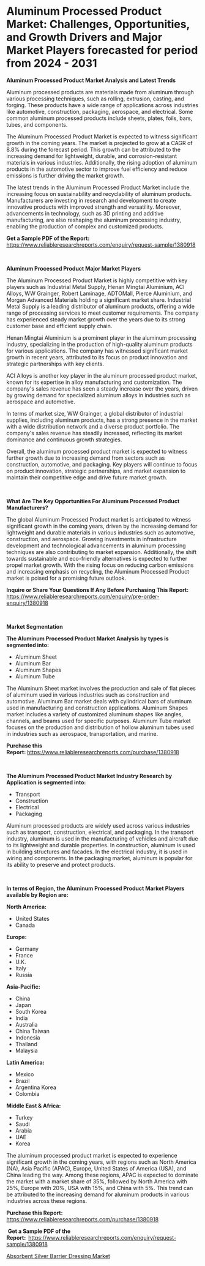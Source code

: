 <p><h1>Aluminum Processed Product Market: Challenges, Opportunities, and Growth Drivers and Major Market Players forecasted for period from 2024 - 2031</h1></p><p><strong>Aluminum Processed Product Market Analysis and Latest Trends</strong></p>
<p><p>Aluminum processed products are materials made from aluminum through various processing techniques, such as rolling, extrusion, casting, and forging. These products have a wide range of applications across industries like automotive, construction, packaging, aerospace, and electrical. Some common aluminum processed products include sheets, plates, foils, bars, tubes, and components.</p><p>The Aluminum Processed Product Market is expected to witness significant growth in the coming years. The market is projected to grow at a CAGR of 8.8% during the forecast period. This growth can be attributed to the increasing demand for lightweight, durable, and corrosion-resistant materials in various industries. Additionally, the rising adoption of aluminum products in the automotive sector to improve fuel efficiency and reduce emissions is further driving the market growth.</p><p>The latest trends in the Aluminum Processed Product Market include the increasing focus on sustainability and recyclability of aluminum products. Manufacturers are investing in research and development to create innovative products with improved strength and versatility. Moreover, advancements in technology, such as 3D printing and additive manufacturing, are also reshaping the aluminum processing industry, enabling the production of complex and customized products.</p></p>
<p><strong>Get a Sample PDF of the Report:&nbsp;</strong> <a href="https://www.reliableresearchreports.com/enquiry/request-sample/1380918">https://www.reliableresearchreports.com/enquiry/request-sample/1380918</a></p>
<p>&nbsp;</p>
<p><strong>Aluminum Processed Product Major Market Players</strong></p>
<p><p>The Aluminum Processed Product Market is highly competitive with key players such as Industrial Metal Supply, Henan Mingtai Aluminium, ACI Alloys, WW Grainger, Robert Laminage, ADTOMall, Pierce Aluminium, and Morgan Advanced Materials holding a significant market share. Industrial Metal Supply is a leading distributor of aluminum products, offering a wide range of processing services to meet customer requirements. The company has experienced steady market growth over the years due to its strong customer base and efficient supply chain.</p><p>Henan Mingtai Aluminium is a prominent player in the aluminum processing industry, specializing in the production of high-quality aluminum products for various applications. The company has witnessed significant market growth in recent years, attributed to its focus on product innovation and strategic partnerships with key clients.</p><p>ACI Alloys is another key player in the aluminum processed product market, known for its expertise in alloy manufacturing and customization. The company's sales revenue has seen a steady increase over the years, driven by growing demand for specialized aluminum alloys in industries such as aerospace and automotive.</p><p>In terms of market size, WW Grainger, a global distributor of industrial supplies, including aluminum products, has a strong presence in the market with a wide distribution network and a diverse product portfolio. The company's sales revenue has steadily increased, reflecting its market dominance and continuous growth strategies.</p><p>Overall, the aluminum processed product market is expected to witness further growth due to increasing demand from sectors such as construction, automotive, and packaging. Key players will continue to focus on product innovation, strategic partnerships, and market expansion to maintain their competitive edge and drive future market growth.</p></p>
<p>&nbsp;</p>
<p><strong>What Are The Key Opportunities For Aluminum Processed Product Manufacturers?</strong></p>
<p><p>The global Aluminum Processed Product market is anticipated to witness significant growth in the coming years, driven by the increasing demand for lightweight and durable materials in various industries such as automotive, construction, and aerospace. Growing investments in infrastructure development and technological advancements in aluminum processing techniques are also contributing to market expansion. Additionally, the shift towards sustainable and eco-friendly alternatives is expected to further propel market growth. With the rising focus on reducing carbon emissions and increasing emphasis on recycling, the Aluminum Processed Product market is poised for a promising future outlook.</p></p>
<p><strong>Inquire or Share Your Questions If Any Before Purchasing This Report:</strong> <a href="https://www.reliableresearchreports.com/enquiry/pre-order-enquiry/1380918">https://www.reliableresearchreports.com/enquiry/pre-order-enquiry/1380918</a></p>
<p>&nbsp;</p>
<p><strong>Market Segmentation</strong></p>
<p><strong>The Aluminum Processed Product Market Analysis by types is segmented into:</strong></p>
<p><ul><li>Aluminum Sheet</li><li>Aluminum Bar</li><li>Aluminum Shapes</li><li>Aluminum Tube</li></ul></p>
<p><p>The Aluminum Sheet market involves the production and sale of flat pieces of aluminum used in various industries such as construction and automotive. Aluminum Bar market deals with cylindrical bars of aluminum used in manufacturing and construction applications. Aluminum Shapes market includes a variety of customized aluminum shapes like angles, channels, and beams used for specific purposes. Aluminum Tube market focuses on the production and distribution of hollow aluminum tubes used in industries such as aerospace, transportation, and marine.</p></p>
<p><strong>Purchase this Report:&nbsp;</strong><a href="https://www.reliableresearchreports.com/purchase/1380918">https://www.reliableresearchreports.com/purchase/1380918</a></p>
<p>&nbsp;</p>
<p><strong>The Aluminum Processed Product Market Industry Research by Application is segmented into:</strong></p>
<p><ul><li>Transport</li><li>Construction</li><li>Electrical</li><li>Packaging</li></ul></p>
<p><p>Aluminum processed products are widely used across various industries such as transport, construction, electrical, and packaging. In the transport industry, aluminum is used in the manufacturing of vehicles and aircraft due to its lightweight and durable properties. In construction, aluminum is used in building structures and facades. In the electrical industry, it is used in wiring and components. In the packaging market, aluminum is popular for its ability to preserve and protect products.</p></p>
<p>&nbsp;</p>
<p><strong>In terms of Region, the Aluminum Processed Product Market Players available by Region are:</strong></p>
<p>
    <p> <strong> North America: </strong>
        <ul>
            <li>United States</li>
            <li>Canada</li>
        </ul>
        </p> 
    <p> <strong> Europe: </strong>
        <ul>
            <li>Germany</li>
            <li>France</li>
            <li>U.K.</li>
            <li>Italy</li>
            <li>Russia</li>
        </ul>
        </p> 
    <p> <strong> Asia-Pacific: </strong>
        <ul>
            <li>China</li>
            <li>Japan</li>
            <li>South Korea</li>
            <li>India</li>
            <li>Australia</li>
            <li>China Taiwan</li>
            <li>Indonesia</li>
            <li>Thailand</li>
            <li>Malaysia</li>
        </ul>
        </p> 
    <p> <strong> Latin America: </strong>
        <ul>
            <li>Mexico</li>
            <li>Brazil</li>
            <li>Argentina Korea</li>
            <li>Colombia</li>
        </ul>
        </p> 
    <p> <strong> Middle East & Africa: </strong>
        <ul>
            <li>Turkey</li>
            <li>Saudi</li>
            <li>Arabia</li>
            <li>UAE</li>
            <li>Korea</li>
        </ul>
    </p>
    </p>
<p><p>The aluminum processed product market is expected to experience significant growth in the coming years, with regions such as North America (NA), Asia Pacific (APAC), Europe, United States of America (USA), and China leading the way. Among these regions, APAC is expected to dominate the market with a market share of 35%, followed by North America with 25%, Europe with 20%, USA with 15%, and China with 5%. This trend can be attributed to the increasing demand for aluminum products in various industries across these regions.</p></p>
<p><strong>Purchase this Report: </strong><a href="https://www.reliableresearchreports.com/purchase/1380918">https://www.reliableresearchreports.com/purchase/1380918</a></p>
<p>&nbsp;<strong>Get a Sample PDF of the Report:&nbsp;&nbsp;</strong><a href="https://www.reliableresearchreports.com/enquiry/request-sample/1380918">https://www.reliableresearchreports.com/enquiry/request-sample/1380918</a></p>
<p><strong></strong></p>
<p><p><a href="https://invited-way-688.notion.site/Absorbent-Silver-Barrier-Dressing-Market-Size-Market-Trends-and-Growth-Outlook-forecasted-for-peri-85b296591cd344f098e6125fc1fba39f">Absorbent Silver Barrier Dressing Market</a></p></p>